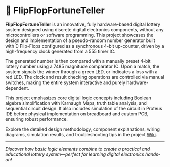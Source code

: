 # 🎰 FlipFlopFortuneTeller

**FlipFlopFortuneTeller** is an innovative, fully hardware-based digital lottery system designed using discrete digital electronics components, without any microcontrollers or software programming. This project showcases the design and implementation of a pseudo-random number generator built with D Flip-Flops configured as a synchronous 4-bit up-counter, driven by a high-frequency clock generated from a 555 timer IC.

The generated number is then compared with a manually preset 4-bit lottery number using a 7485 magnitude comparator IC. Upon a match, the system signals the winner through a green LED, or indicates a loss with a red LED. The clock and result checking operations are controlled via manual switches, making the entire system interactive and purely hardware-dependent.

This project emphasizes core digital logic concepts including Boolean algebra simplification with Karnaugh Maps, truth table analysis, and sequential circuit design. It also includes simulation of the circuit in Proteus IDE before physical implementation on breadboard and custom PCB, ensuring robust performance.

Explore the detailed design methodology, component explanations, wiring diagrams, simulation results, and troubleshooting tips in the project [Wiki](https://github.com/Sandeep-joshi123/FlipFlopFortuneTeller/wiki).

---

*Discover how basic logic elements combine to create a practical and educational lottery system—perfect for learning digital electronics hands-on!*
